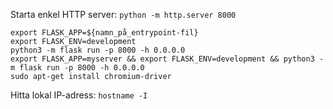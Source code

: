 
Starta enkel HTTP server: `python -m http.server 8000`

```
export FLASK_APP=${namn_på_entrypoint-fil}
export FLASK_ENV=development
python3 -m flask run -p 8000 -h 0.0.0.0
export FLASK_APP=myserver && export FLASK_ENV=development && python3 -m flask run -p 8000 -h 0.0.0.0
sudo apt-get install chromium-driver
```

Hitta lokal IP-adress: `hostname -I`
